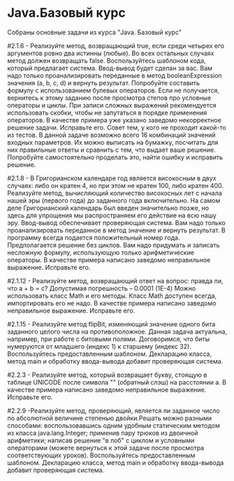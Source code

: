 # Java.Базовый курс
Собраны основные задачи из курса "Java. Базовый курс"

#2.1.6 - Реализуйте метод, возвращающий true, если среди четырех его аргументов ровно два истинны (любые). Во всех остальных случаях метод должен возвращать false.
        Воспользуйтесь шаблоном кода, который предлагает система. Ввод-вывод будет сделан за вас. Вам надо только проанализировать переданные в метод booleanExpression значения (a, b, c, d) и вернуть результат. Попробуйте составить формулу с использованием булевых операторов. Если не получается, вернитесь к этому заданию после просмотра степов про условные операторы и циклы.
        При записи сложных выражений рекомендуется использовать скобки, чтобы не запутаться в порядке применения операторов.
        В качестве примера уже указано заведомо некорректное решение задачи. Исправьте его.
        Совет тем, у кого не проходит какой-то из тестов. В данной задаче возможно всего 16 комбинаций значений входных параметров. Их можно выписать на бумажку, посчитать для них правильные ответы и сравнить с тем, что выдает ваше решение. Попробуйте самостоятельно проделать это, найти ошибку и исправить решение.
        
#2.1.8 - В Григорианском календаре год является високосным в двух случаях: либо он кратен 4, но при этом не кратен 100, либо кратен 400.
         Реализуйте метод, вычисляющий количество високосных лет с начала нашей эры (первого года) до заданного года включительно. На самом деле Григорианский календарь был введен          значительно позже, но здесь для упрощения мы распространяем его действие на всю нашу эру.
         Ввод-вывод обеспечивает проверяющая система. Вам надо только проанализировать переданное в метод значение и вернуть результат. В программу всегда подается положительный            номер года. Предполагается решение без циклов. Вам надо придумать и записать несложную формулу, использующую только арифметические операторы.
         В качестве примера написано заведомо неправильное выражение. Исправьте его.
         
#2.1.12 - Реализуйте метод, возвращающий ответ на вопрос: правда ли, что a + b = c?
          Допустимая погрешность – 0.0001 (1E-4)
          Можно использовать класс Math и его методы. Класс Math доступен всегда, импортировать его не надо.
          В качестве примера написано заведомо неправильное выражение. Исправьте его.
          
#2.1.15 - Реализуйте метод flipBit, изменяющий значение одного бита заданного целого числа на противоположное. Данная задача актуальна, например, при работе с битовыми полями.
          Договоримся, что биты нумеруются от младшего (индекс 1) к старшему (индекс 32).
          Воспользуйтесь предоставленным шаблоном. Декларацию класса, метод main и обработку ввода-вывода добавит проверяющая система.
          
#2.2.3 - Реализуйте метод, который возвращает букву, стоящую в таблице UNICODE после символа "\" (обратный слэш) на расстоянии a.
        В качестве примера написано заведомо неправильное выражение. Исправьте его.
        
#2.2.9 -Реализуйте метод, проверяющий, является ли заданное число по абсолютной величине степенью двойки.Решать можно разными способами:
        воспользовавшись одним удобным статическим методом из класса java.lang.Integer;
        применив пару трюков из двоичной арифметики;
        написав решение "в лоб" с циклом и условными операторами (можете вернуться к этой задаче после просмотра соответствующих уроков).
        Воспользуйтесь предоставленным шаблоном. Декларацию класса, метод main и обработку ввода-вывода добавит проверяющая система.
        
